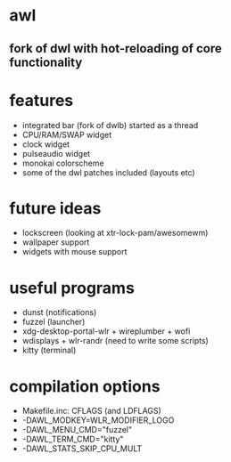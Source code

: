 # awl
## fork of dwl with hot-reloading of core functionality

# features
* integrated bar (fork of dwlb) started as a thread
* CPU/RAM/SWAP widget
* clock widget
* pulseaudio widget
* monokai colorscheme
* some of the dwl patches included (layouts etc)

# future ideas
* lockscreen (looking at xtr-lock-pam/awesomewm)
* wallpaper support
* widgets with mouse support

# useful programs
* dunst (notifications)
* fuzzel (launcher)
* xdg-desktop-portal-wlr + wireplumber + wofi
* wdisplays + wlr-randr (need to write some scripts)
* kitty (terminal)

# compilation options
* Makefile.inc: CFLAGS (and LDFLAGS)
* -DAWL_MODKEY=WLR_MODIFIER_LOGO
* -DAWL_MENU_CMD=\"fuzzel\"
* -DAWL_TERM_CMD=\"kitty\"
* -DAWL_STATS_SKIP_CPU_MULT
